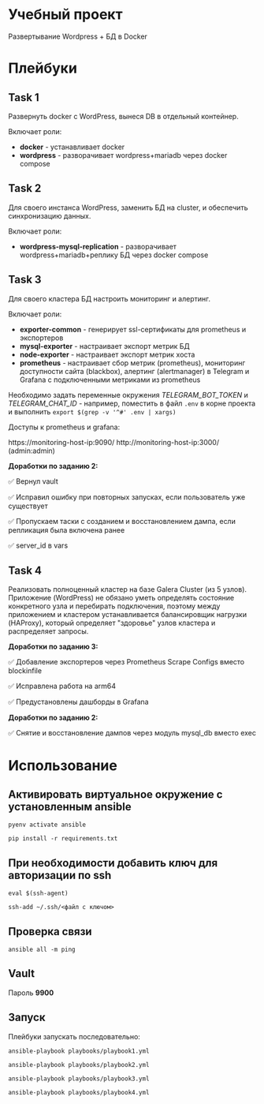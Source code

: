 # Учебный проект 

Развертывание Wordpress + БД в Docker

# Плейбуки

## Task 1

Развернуть docker с WordPress, вынеся DB в отдельный контейнер.

Включает роли:
- **docker** - устанавливает docker
- **wordpress** - разворачивает wordpress+mariadb через docker compose

## Task 2

Для своего инстанса WordPress, заменить БД на cluster, и обеспечить синхронизацию данных.

Включает роли:
- **wordpress-mysql-replication** - разворачивает wordpress+mariadb+реплику БД через docker compose

## Task 3

Для своего кластера БД настроить мониторинг и алертинг.

Включает роли: 
- **exporter-common** - генерирует ssl-сертификаты для prometheus и экспортеров
- **mysql-exporter** - настраивает экспорт метрик БД
- **node-exporter** - настраивает экспорт метрик хоста
- **prometheus** - настраивает cбор метрик (prometheus), мониторинг доступности сайта (blackbox), алертинг (alertmanager) в Telegram и Grafana с подключенными метриками из prometheus

Необходимо задать переменные окружения *TELEGRAM_BOT_TOKEN* и *TELEGRAM_CHAT_ID* - например, поместить в файл `.env` в корне проекта и выполнить `export $(grep -v '^#' .env | xargs)`

Доступы к prometheus и grafana:

https://monitoring-host-ip:9090/
http://monitoring-host-ip:3000/ (admin:admin)

**Доработки по заданию 2:**

✅ Вернул vault

✅ Исправил ошибку при повторных запусках, если пользователь уже существует

✅ Пропускаем таски с созданием и восстановлением дампа, если репликация была включена ранее

✅ server_id в vars


## Task 4

Реализовать полноценный кластер на базе Galera Cluster (из 5 узлов). Приложение (WordPress) не обязано уметь определять состояние конкретного узла и перебирать подключения, поэтому между приложением и кластером устанавливается балансировщик нагрузки (HAProxy), который определяет "здоровье" узлов кластера и распределяет запросы.

**Доработки по заданию 3:**

✅ Добавление экспортеров через Prometheus Scrape Configs вместо blockinfile

✅ Исправлена работа на arm64 

✅ Предустановлены дашборды в Grafana

**Доработки по заданию 2:**

✅ Снятие и восстановление дампов через модуль mysql_db вместо exec

# Использование

## Активировать виртуальное окружение с установленным ansible

`pyenv activate ansible`

`pip install -r requirements.txt`

## При необходимости добавить ключ для авторизации по ssh

`eval $(ssh-agent)`

`ssh-add ~/.ssh/<файл с ключом>`

## Проверка связи

`ansible all -m ping`

## Vault

Пароль **9900**

## Запуск

Плейбуки запускать последовательно:

`ansible-playbook playbooks/playbook1.yml`

`ansible-playbook playbooks/playbook2.yml`

`ansible-playbook playbooks/playbook3.yml`

`ansible-playbook playbooks/playbook4.yml` 